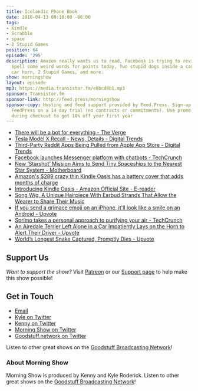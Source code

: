 ```yaml
---
title: Icelandic Phone Book
date: 2016-04-13 09:10:00 -06:00
tags:
- Kindle
- Scrabble
- space
- 2 Stupid Games
position: 64
episode: '295'
description: Amazon really wants us to read, Facebook is trying to revive chatbots,
  Spell some weird words for points today, Two stupid dogs inside a car can work a
  car horn, 2 Stupid Games, and more.
show: morningshow
layout: episode
mp3: https://media.transistor.fm/e8bcd8b1.mp3
sponsor: Transistor.fm
sponsor-link: http://feed.press/morningshow
sponsor-copy: Hosting and feed support provided by Feed.Press. Sign-up today and try
  FeedPress on a 14 day trial (no contracts or commitments). Use promo code `morningshow`
  during checkout to get 10% off your first year
---
```


* [There will be a bot for everything - The Verge](http://www.theverge.com/2016/4/12/11416122/there-will-be-a-bot-for-everything)
* [Tesla Model X Recall - News, Details - Digital Trends](http://www.digitaltrends.com/cars/tesla-model-x-recall-news-details/)
* [Third-Party Reddit Apps Being Pulled from Apple App Store - Digital Trends](http://www.digitaltrends.com/mobile/third-party-reddit-apps-pulled-from-apple-app-store/)
* [Facebook launches Messenger platform with chatbots - TechCrunch](http://techcrunch.com/2016/04/12/agents-on-messenger/?ncid=rss&utm_source=feedburner&utm_medium=feed&utm_campaign=Feed%3A+Techcrunch+%28TechCrunch%29)
* [New ‘Starshot’ Mission Aims to Send Tiny Spaceships to the Nearest Star System - Motherboard](http://motherboard.vice.com/read/starshot-alpha-centuri-stephen-hawking-yuri-milner)
* [Amazon's $289 crazy thin Kindle Oasis has a battery cover that adds months of charge](http://thenextweb.com/gadgets/2016/04/13/amazons-289-kindle-oasis-crazy-thin-comes-battery-cover-add-months/)
* [Introducing Kindle Oasis - Amazon Official Site - E-reader](http://www.amazon.com/dp/B00REQKWGA?ref=deveng_soc)
* [Song Wig, A Unique Hairpiece With Earbud Strands That Allow the Wearer to Share Their Music](http://laughingsquid.com/song-wig-a-unique-hairpiece-with-earbud-strands-that-allow-the-wearer-to-share-their-music/)
* [If you send a grimace emoji on an iPhone, it'll look like a smile on an Android - Upvote](http://upvote.morningshow.am/if-you-send-a-grimace-emoji-on-an-iphone-itll-look-like-a-smile-on-an-android/2016-04-11)
* [Sprimo takes a personal approach to purifying your air - TechCrunch](http://techcrunch.com/2016/04/12/sprimo/?ncid=rss&utm_source=feedburner&utm_medium=feed&utm_campaign=Feed:+Techcrunch+(TechCrunch))
* [An Airedale Terrier Left Alone in a Car Impatiently Lays on the Horn to Alert Their Driver - Upvote](http://upvote.morningshow.am/an-airedale-terrier-left-alone-in-a-car-impatiently-lays-on-the-horn-to-alert-their-driver/2016-04-11)
* [World’s Longest Snake Captured, Promptly Dies - Upvote](http://upvote.morningshow.am/worlds-longest-snake-captured-promptly-dies/2016-04-11)

## Support Us
*Want to support the show?* Visit [Patreon](http://patreon.com/morningshow) or our [Support page](http://goodstuff.network/support) to help make this show possible!

## Get in Touch
* [Email](mailto:kyle@goodstuff.network)
* [Kyle on Twitter](http://twitter.com/dogburps)
* [Kenny on Twitter](http://twitter.com/pizzarobotics)
* [Morning Show on Twitter](http://twitter.com/morningshowam)
* [Goodstuff.network on Twitter](http://twitter.com/goodstufffm)

Listen to other great shows on the [Goodstuff Broadcasting Network](http://goodstuff.network/shows)!

### About Morning Show
Morning Show is produced by Kenny and Kyle Roderick. Listen to other great shows on the [Goodstuff Broadcasting Network](http://goodstuff.network/)!
